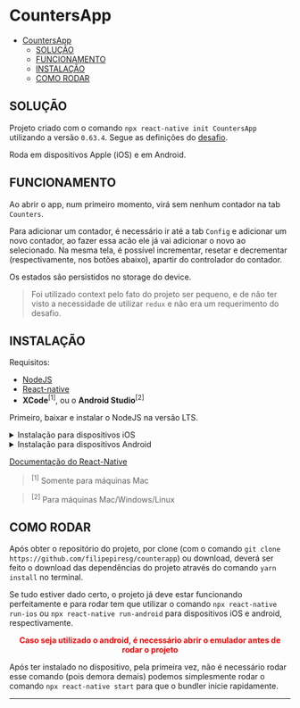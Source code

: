 # CountersApp

- [CountersApp](#countersapp)
  - [SOLUÇÃO](#solução)
  - [FUNCIONAMENTO](#funcionamento)
  - [INSTALAÇÃO](#instalação)
  - [COMO RODAR](#como-rodar)

## SOLUÇÃO

Projeto criado com o comando `npx react-native init CountersApp` utilizando a versão `0.63.4`. Segue as definições do [desafio](https://pasteapp.com/p/6RjvwOaUa4g?view=tmkvJNHNzPp).

Roda em dispositivos Apple (iOS) e em Android.

## FUNCIONAMENTO

Ao abrir o app, num primeiro momento, virá sem nenhum contador na tab `Counters`.

Para adicionar um contador, é necessário ir até a tab `Config` e adicionar um novo contador, ao fazer essa acão ele já vai adicionar o novo ao selecionado.
Na mesma tela, é possível incrementar, resetar e decrementar (respectivamente, nos botões abaixo), apartir do controlador do contador.

Os estados são persistidos no storage do device.

> Foi utilizado context pelo fato do projeto ser pequeno, e de não ter visto a necessidade de utilizar `redux` e não era um requerimento do desafio.

## INSTALAÇÃO

Requisitos:

- [NodeJS](https://nodejs.org/en/download/)
- [React-native](https://facebook.github.io/react-native/docs/getting-started)
- **XCode**<sup>[1]</sup>, ou o **Android Studio**<sup>[2]</sup>

Primeiro, baixar e instalar o NodeJS na versão LTS.

<details>
<summary>Instalação para dispositivos iOS</summary>

Após a conclusão do comando anterior, deve-se baixar e instalar o xcode<sup>\*</sup> com o `command-line tools` instalado.

<sup>\*</sup> Para mais informações, abrir a documentação do react-native abaixo.

</details>

<details>
<summary>Instalação para dispositivos Android</summary>

Após a conclusão do comando anterior, é necessário baixar e instalar o Android Studio e também criar um emulador<sup>\*</sup>.

<sup>\*</sup> Para mais informações, abrir a documentação do react-native abaixo.

</details>

[Documentação do React-Native](https://facebook.github.io/react-native/)

> <sup>[1]</sup> Somente para máquinas Mac

> <sup>[2]</sup> Para máquinas Mac/Windows/Linux

## COMO RODAR

Após obter o repositório do projeto, por clone (com o comando `git clone https://github.com/filipepiresg/counterapp`) ou download, deverá ser feito o download das dependências do projeto através do comando `yarn install` no terminal.

Se tudo estiver dado certo, o projeto já deve estar funcionando perfeitamente e para rodar tem que utilizar o comando `npx react-native run-ios` ou `npx react-native run-android` para dispositivos iOS e android, respectivamente.

 <p style="color:red; text-align:center;font-weight:bold">Caso seja utilizado o android, é necessário abrir o emulador antes de rodar o projeto</p>

Após ter instalado no dispositivo, pela primeira vez, não é necessário rodar esse comando (pois demora demais) podemos simplesmente rodar o comando `npx react-native start` para que o bundler inicie rapidamente.

---
